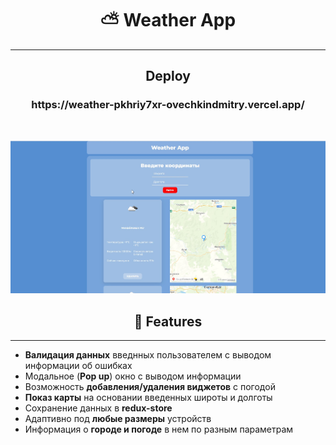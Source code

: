 <h1 align="center">⛅ Weather App</h1>

<hr/>

<h2 align="center">Deploy</h2>

<h3 align="center">https://weather-pkhriy7xr-ovechkindmitry.vercel.app/</h2>

<br/>

![weather app cover](/markdown-images/page-result.jpg)

<h2 align="center">🚀 Features</h2> 
<hr/>

- **Валидация данных** введнных пользователем с выводом информации об ошибках
- Модальное (**Pop up**) окно с выводом информации
- Возможность **добавления/удаления виджетов** с погодой
- **Показ карты** на основании введенных широты и долготы
- Сохранение данных в **redux-store**
- Адаптивно под **любые размеры** устройств
- Информация о **городе и погоде** в нем по разным параметрам 